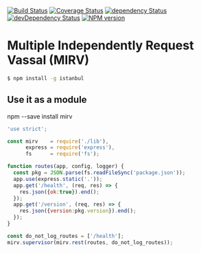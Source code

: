 [![Build Status](https://travis-ci.org/hbouvier/mirv.png)](https://travis-ci.org/hbouvier/mirv)
[![Coverage Status](https://coveralls.io/repos/hbouvier/mirv/badge.png)](https://coveralls.io/r/hbouvier/mirv)
[![dependency Status](https://david-dm.org/hbouvier/mirv/status.png?theme=shields.io)](https://david-dm.org/hbouvier/mirv#info=dependencies)
[![devDependency Status](https://david-dm.org/hbouvier/mirv/dev-status.png?theme=shields.io)](https://david-dm.org/hbouvier/mirv#info=devDependencies)
[![NPM version](https://badge.fury.io/js/mirv.png)](http://badge.fury.io/js/mirv)

# Multiple Independently Request Vassal (MIRV)


```bash
$ npm install -g istanbul
```


## Use it as a module

npm --save install mirv

```main.js
'use strict';

const mirv    = require('./lib'),
      express = require('express'),
      fs      = require('fs');

function routes(app, config, logger) {
  const pkg = JSON.parse(fs.readFileSync('package.json'));
  app.use(express.static('.'));
  app.get('/health', (req, res) => {
    res.json({ok:true}).end();
  });
  app.get('/version', (req, res) => {
    res.json({version:pkg.version}).end();
  });
}

const do_not_log_routes = ['/health'];
mirv.supervisor(mirv.rest(routes, do_not_log_routes));
```

